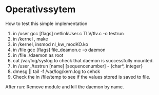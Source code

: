 # Operativssytem
How to test this simple implementation

1. in /user gcc [flags] netlinkUser.c TLV/tlv.c -o testrun
2. in /kernel , make 
3. in /kernel, insmod nl_kw_modKO.ko
4. in /file gcc [flags] file_deamon.c -o daemon 
5. in /file ./daemon as root
6. cat /var/log/syslog to check that daemon is successfully mounted. 
7. in /user ./testrun [name] [sequencenumber] -  {char*, integer} 
8. dmesg || tail -f /var/log/kern.log  to cehck
9. Check the in /file/temp to see if the values stored is saved to file. 

After run:
Remove module and kill the daemon by name. 
